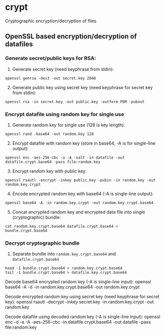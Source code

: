 # crypt

Cryptographic encryption/decryption of files


## OpenSSL based encryption/decryption of datafiles

### Generate secret/public keys for RSA:

1. Generate secret key (need keyphrase from stdin):

```openssl genrsa -des3 -out secret.key 2048```

2. Generate public key using secret key (need keyphrase for secret key from stdin):

```openssl rsa -in secret.key -out public.key -outform PEM -pubout```

### Encrypt datafile using random key for single use

1. Generate random key for single use (128 is key length):

```openssl rand -base64 -out random.key 128```

2. Encrypt datafile with random key (store in base64, -A is for single-line output):

```openssl enc -aes-256-cbc -a -A -salt -in datafile -out datafile.crypt.base64 -pass file:random.key```

3. Encrypt random key with public key:

```openssl rsautl -encrypt -inkey public.key -pubin -in random.key -out random.key.crypt```

4. Encode encrypted random key with base64 (-A is single-line output):

```openssl base64 -A -in random.key.crypt -out random.key.crypt.base64```

5. Concat encrypted random key and encrypted data file into single (cryptographic) bundle:

```cat random.key.crypt.base64 datafile.crypt.base64 > bundle.crypt.base64```

### Decrypt cryptographic bundle

1. Separate bundle into `random.key.crypt.base64` and `datafile.crypt.base64`

```
head -1 bundle.crypt.base64 > random.key.crypt.base64
tail -1 bundle.crypt.base64 > datafile.key.crypt.base64
```

Decode base64 encrypted random key (-A is single-line input):
openssl base64 -A -d -in random.key.crypt.base64 -out random.key.crypt

Decode encrypted random key using secret key (need keyphrase for secret key):
openssl rsautl -decrypt -inkey secret.key -in random.key.crypt -out random.key

Decode datafile using decoded random key (-A is single-line input):
openssl enc -d -a -A -aes-256-cbc -in datafile.crypt.base64 -out datafile -pass file:random.key

